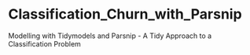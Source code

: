 # Classification_Churn_with_Parsnip
Modelling with Tidymodels and Parsnip - A Tidy Approach to a Classification Problem
